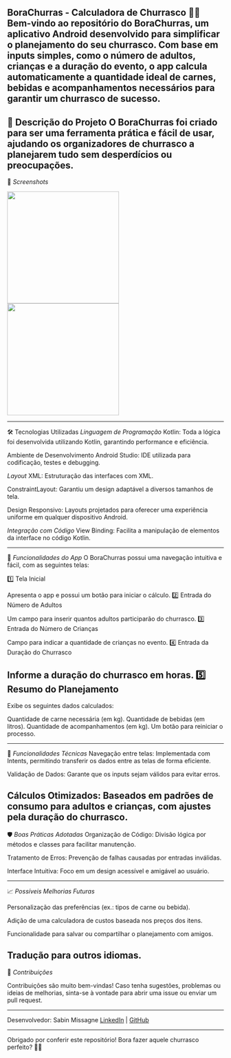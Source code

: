 BoraChurras - Calculadora de Churrasco 🍖🔥
Bem-vindo ao repositório do BoraChurras, um aplicativo Android desenvolvido para simplificar o planejamento do seu churrasco. Com base em inputs simples, como o número de adultos, crianças e a duração do evento, o app calcula automaticamente a quantidade ideal de carnes, bebidas e acompanhamentos necessários para garantir um churrasco de sucesso.
---
🎯 Descrição do Projeto
O BoraChurras foi criado para ser uma ferramenta prática e fácil de usar, ajudando os organizadores de churrasco a planejarem tudo sem desperdícios ou preocupações.
---
📸 *Screenshots*
<!-- Você pode adicionar mais imagens aqui caso necessário --> <img src="https://github.com/user-attachments/assets/image1" width=260/> <img src="https://github.com/user-attachments/assets/image2" width=260/>
---
🛠 Tecnologias Utilizadas
*Linguagem de Programação*
Kotlin: Toda a lógica foi desenvolvida utilizando Kotlin, garantindo performance e eficiência.

Ambiente de Desenvolvimento
Android Studio: IDE utilizada para codificação, testes e debugging.

*Layout*
XML: Estruturação das interfaces com XML.

ConstraintLayout: Garantiu um design adaptável a diversos tamanhos de tela.

Design Responsivo: Layouts projetados para oferecer uma experiência uniforme em qualquer dispositivo Android.

*Integração com Código*
View Binding: Facilita a manipulação de elementos da interface no código Kotlin.

---
📱 *Funcionalidades do App*
O BoraChurras possui uma navegação intuitiva e fácil, com as seguintes telas:

1️⃣ Tela Inicial

Apresenta o app e possui um botão para iniciar o cálculo.
2️⃣ Entrada do Número de Adultos

Um campo para inserir quantos adultos participarão do churrasco.
3️⃣ Entrada do Número de Crianças

Campo para indicar a quantidade de crianças no evento.
4️⃣ Entrada da Duração do Churrasco

Informe a duração do churrasco em horas.
5️⃣ Resumo do Planejamento
---
Exibe os seguintes dados calculados:

Quantidade de carne necessária (em kg).
Quantidade de bebidas (em litros).
Quantidade de acompanhamentos (em kg).
Um botão para reiniciar o processo.

---
🚀 *Funcionalidades Técnicas*
Navegação entre telas: Implementada com Intents, permitindo transferir os dados entre as telas de forma eficiente.

Validação de Dados: Garante que os inputs sejam válidos para evitar erros.

Cálculos Otimizados: Baseados em padrões de consumo para adultos e crianças, com ajustes pela duração do churrasco.
---
🛡️ *Boas Práticas Adotadas*
Organização de Código: Divisão lógica por métodos e classes para facilitar manutenção.

Tratamento de Erros: Prevenção de falhas causadas por entradas inválidas.

Interface Intuitiva: Foco em um design acessível e amigável ao usuário.

---
📈 *Possíveis Melhorias Futuras*

Personalização das preferências (ex.: tipos de carne ou bebida).

Adição de uma calculadora de custos baseada nos preços dos itens.

Funcionalidade para salvar ou compartilhar o planejamento com amigos.

Tradução para outros idiomas.
---
🤝 *Contribuições*

Contribuições são muito bem-vindas! Caso tenha sugestões, problemas ou ideias de melhorias, sinta-se à vontade para abrir uma issue ou enviar um pull request.

---

Desenvolvedor:
Sabin Missagne
[LinkedIn](https://linkedin.com/in/sabin-missagne/) | [GitHub](https://github.com/m-sabin)  

---
Obrigado por conferir este repositório! Bora fazer aquele churrasco perfeito? 🍖🔥
